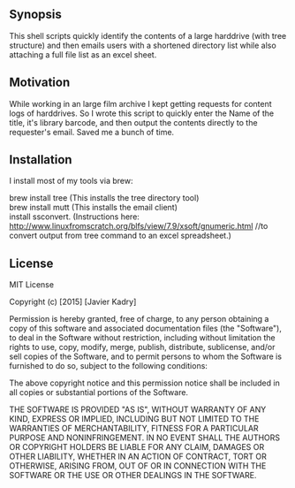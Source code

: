 ## Synopsis

This shell scripts quickly identify the contents of a large harddrive (with tree structure) and then emails users with a shortened directory list while also attaching a full file list as an excel sheet.


## Motivation

While working in an large film archive I kept getting requests for content logs of harddrives. So I wrote this script to quickly enter the Name of the title, it's library barcode, and then output the contents directly to the requester's email. Saved me a bunch of time. 

## Installation

I install most of my tools via brew: 

brew install tree (This installs the tree directory tool)  
brew install mutt (This installs the email client)  
install ssconvert. (Instructions here: http://www.linuxfromscratch.org/blfs/view/7.9/xsoft/gnumeric.html //to convert output from tree command to an excel spreadsheet.)

## License

MIT License

Copyright (c) [2015] [Javier Kadry]

Permission is hereby granted, free of charge, to any person obtaining a copy
of this software and associated documentation files (the "Software"), to deal
in the Software without restriction, including without limitation the rights
to use, copy, modify, merge, publish, distribute, sublicense, and/or sell
copies of the Software, and to permit persons to whom the Software is
furnished to do so, subject to the following conditions:

The above copyright notice and this permission notice shall be included in all
copies or substantial portions of the Software.

THE SOFTWARE IS PROVIDED "AS IS", WITHOUT WARRANTY OF ANY KIND, EXPRESS OR
IMPLIED, INCLUDING BUT NOT LIMITED TO THE WARRANTIES OF MERCHANTABILITY,
FITNESS FOR A PARTICULAR PURPOSE AND NONINFRINGEMENT. IN NO EVENT SHALL THE
AUTHORS OR COPYRIGHT HOLDERS BE LIABLE FOR ANY CLAIM, DAMAGES OR OTHER
LIABILITY, WHETHER IN AN ACTION OF CONTRACT, TORT OR OTHERWISE, ARISING FROM,
OUT OF OR IN CONNECTION WITH THE SOFTWARE OR THE USE OR OTHER DEALINGS IN THE
SOFTWARE.
